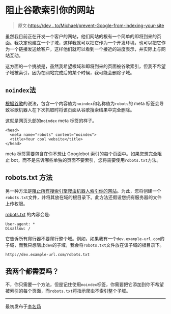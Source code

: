 # 阻止谷歌索引你的网站

> 原文:[https://dev . to/Michael/prevent-Google-from-indexing-your-site](https://dev.to/michael/prevent-google-from-indexing-your-site)

虽然我目前正在开发一个客户的网站，他们网站的根有一个简单的即将到来的页面。我决定也建立一个子域，这样我就可以把它作为一个开发环境，也可以把它作为一个链接发送给客户，这样他们就可以看到一个接近的进度表示，并实际上与网站互动。

这方面的一个挑战是，虽然我希望根域和即将到来的页面被谷歌索引，但我不希望子域被索引，因为在网站完成后的某个时候，我可能会删除子域。

## `noindex`法

[根据谷歌](https://support.google.com/webmasters/answer/93710)的说法，包含一个内容值为`noindex`和名称值为`robots`的 meta 标签会导致谷歌机器人在下次抓取时将该页面从谷歌搜索结果中完全删除。

这就是网页头部的`noindex` meta 标签的样子。

```
<head>
  <meta name="robots" content="noindex">
  <title>Your cool website</title>
</head> 
```

meta 标签需要包含在你不想让 Googlebot 索引的每个页面中。如果您想完全阻止 bot，而不是告诉哪些单独的页面不要索引，您将需要使用`robots.txt`方法。

## robots.txt 方法

另一种方法是[阻止所有搜索引擎爬虫机器人索引你的网站](https://stackoverflow.com/a/390379/703220)。为此，您将创建一个`robots.txt`文件，并将其放在域的根目录下。此方法还假设您拥有服务器的文件上传权限。

[robots.txt](https://developers.google.com/search/reference/robots_txt) 的内容会是:

```
User-agent: *
Disallow: / 
```

它告诉所有爬行器不要爬行整个域。例如，如果我有一个`dev.example-url.com`的子域，而我只想阻止`dev`的子域，我会将`robots.txt`文件放在该子域的根目录下。

```
http://dev.example-url.com/robots.txt 
```

## 我两个都需要吗？

不，你只需要一个方法，但是记住使用`noindex`标签，你需要把它添加到你不希望被索引的每个页面，而`robots.txt`将指示爬虫不索引整个子域。

* * *

最初发布于[李名炀](https://michaelsoolee.com/prevent-google-index/)